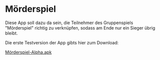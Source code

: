 # Mörderspiel

Diese App soll dazu da sein, die Teilnehmer des Gruppenspiels "Mörderspiel" richtig zu verknüpfen, sodass am Ende nur ein Sieger übrig bleibt.

Die erste Testversion der App gibts hier zum Download:

[Mörderspiel-Alpha.apk](builds/moerderspiel.apk)
